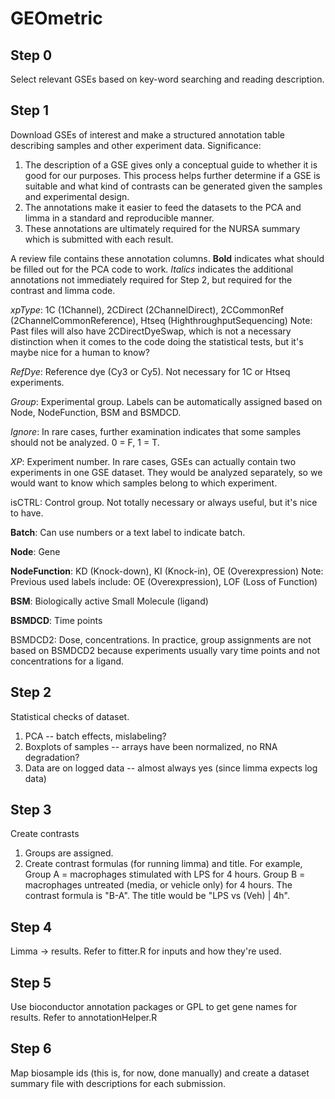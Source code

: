 # GEOmetric

## Step 0
Select relevant GSEs based on key-word searching and reading description.

## Step 1
Download GSEs of interest and make a structured annotation table describing samples and other experiment data. Significance:
1. The description of a GSE gives only a conceptual guide to whether it is good for our purposes. This process helps further determine if a GSE is suitable and what kind of contrasts can be generated given the samples and experimental design. 
2. The annotations make it easier to feed the datasets to the PCA and limma in a standard and reproducible manner. 
3. These annotations are ultimately required for the NURSA summary which is submitted with each result.

A review file contains these annotation columns. **Bold** indicates what should be filled out for the PCA code to work. *Italics* indicates the additional annotations not immediately required for Step 2, but required for the contrast and limma code.  

*xpType*: 1C (1Channel), 2CDirect (2ChannelDirect), 2CCommonRef (2ChannelCommonReference), Htseq (HighthroughputSequencing)
Note: Past files will also have 2CDirectDyeSwap, which is not a necessary distinction when it comes to the code doing the statistical tests, but it's maybe nice for a human to know?

*RefDye*: Reference dye (Cy3 or Cy5). Not necessary for 1C or Htseq experiments.

*Group*: Experimental group. Labels can be automatically assigned based on Node, NodeFunction, BSM and BSMDCD.

*Ignore*: In rare cases, further examination indicates that some samples should not be analyzed. 0 = F, 1 = T.

*XP*: Experiment number. In rare cases, GSEs can actually contain two experiments in one GSE dataset. They would be analyzed separately, so we would want to know which samples belong to which experiment.

isCTRL: Control group. Not totally necessary or always useful, but it's nice to have.

**Batch**: Can use numbers or a text label to indicate batch. 

**Node**: Gene

**NodeFunction**: KD (Knock-down), KI (Knock-in), OE (Overexpression)
Note: Previous used labels include: OE (Overexpression), LOF (Loss of Function)

**BSM**: Biologically active Small Molecule (ligand)

**BSMDCD**: Time points	

BSMDCD2: Dose, concentrations. In practice, group assignments are not based on BSMDCD2 because experiments usually vary time points and
not concentrations for a ligand.  

## Step 2 
Statistical checks of dataset.
1. PCA -- batch effects, mislabeling?
2. Boxplots of samples -- arrays have been normalized, no RNA degradation? 
3. Data are on logged data -- almost always yes (since limma expects log data)

## Step 3
Create contrasts
1. Groups are assigned.
2. Create contrast formulas (for running limma) and title. For example, Group A = macrophages stimulated with LPS for 4 hours. Group B = macrophages untreated (media, or vehicle only) for 4 hours. The contrast formula is "B-A". The title would be "LPS vs (Veh) | 4h". 

## Step 4
Limma -> results. Refer to fitter.R for inputs and how they're used.

## Step 5
Use bioconductor annotation packages or GPL to get gene names for results. Refer to annotationHelper.R

## Step 6
Map biosample ids (this is, for now, done manually) and create a dataset summary file with descriptions for each submission.



